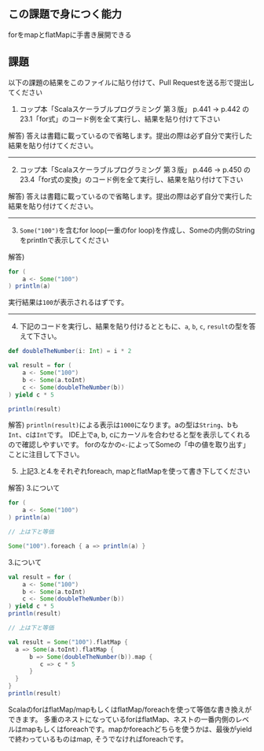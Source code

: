 ## この課題で身につく能力

forをmapとflatMapに手書き展開できる

## 課題

以下の課題の結果をこのファイルに貼り付けて、Pull Requestを送る形で提出してください

1. コップ本「Scalaスケーラブルプログラミング 第３版」 p.441 -> p.442 の23.1「for式」のコード例を全て実行し、結果を貼り付けて下さい

解答) 答えは書籍に載っているので省略します。提出の際は必ず自分で実行した結果を貼り付けてください。

---
2. コップ本「Scalaスケーラブルプログラミング 第３版」 p.446 -> p.450 の23.4「for式の変換」のコード例を全て実行し、結果を貼り付けて下さい

解答) 答えは書籍に載っているので省略します。提出の際は必ず自分で実行した結果を貼り付けてください。

---
3. `Some("100")`を含むfor loop(一重のfor loop)を作成し、Someの内側のStringをprintlnで表示してください

解答) 

```scala
for (
    a <- Some("100")
) println(a)
```

実行結果は`100`が表示されるはずです。

---
4. 下記のコードを実行し、結果を貼り付けるとともに、`a`, `b`, `c`, `result`の型を答えて下さい。

```scala
def doubleTheNumber(i: Int) = i * 2

val result = for (
    a <- Some("100")
    b <- Some(a.toInt)
    c <- Some(doubleTheNumber(b))
) yield c * 5

println(result)
```

解答) `println(result)`による表示は`1000`になります。aの型は`String`、bも`Int`、cは`Int`です。
IDE上でa, b, cにカーソルを合わせると型を表示してくれるので確認しやすいです。
forのなかの`<-`によってSomeの「中の値を取り出す」ことに注目して下さい。

5. 上記3.と4.をそれぞれforeach, mapとflatMapを使って書き下してください

解答) 3.について

```scala
for (
    a <- Some("100")
) println(a)

// 上は下と等価

Some("100").foreach { a => println(a) }
```

3.について

```scala
val result = for (
    a <- Some("100")
    b <- Some(a.toInt)
    c <- Some(doubleTheNumber(b))
) yield c * 5
println(result)

// 上は下と等価

val result = Some("100").flatMap { 
  a => Some(a.toInt).flatMap {
      b => Some(doubleTheNumber(b)).map {
         c => c * 5
      }
  }
}
println(result)
```

ScalaのforはflatMap/mapもしくはflatMap/foreachを使って等価な書き換えができます。
多重のネストになっているforはflatMap、ネストの一番内側のレベルはmapもしくはforeachです。mapかforeachどちらを使うかは、最後がyieldで終わっているものはmap, そうでなければforeachです。